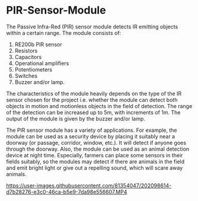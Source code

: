 # PIR-Sensor-Module
The Passive Infra-Red (PIR) sensor module detects IR emitting
objects within a certain range. The module consists of:
1. RE200b PIR sensor
2. Resistors
3. Capacitors
4. Operational amplifiers
5. Potentiometers
6. Switches
7. Buzzer and/or lamp. 

The characteristics
of the module heavily depends on the type of the IR
sensor chosen for the project i.e. whether the module can detect
both objects in motion and motionless objects in the field
of detection.
The range of the detection can be increased up to 5m, with
increments of 1m. The output of the module is given by the
buzzer and/or lamp.

The PIR sensor module has a variety of applications. For
example, the module can be used as a security device by placing
it suitably near a doorway (or passage, corridor, window,
etc.). It will detect if anyone goes through the doorway.
Also, the module can be used as an animal detection device
at night time. Especially, farmers can place some sensors
in their fields suitably, so the modules may detect if there are
animals in the field and emit bright light or give out a repelling
sound, which will scare away animals.


https://user-images.githubusercontent.com/81354047/202098614-d7b28276-e3c0-46ca-b5e9-7da98e556607.MP4

